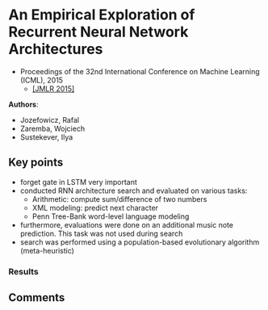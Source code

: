 # An Empirical Exploration of Recurrent Neural Network Architectures
* Proceedings of the 32nd International Conference on Machine Learning (ICML), 2015
    * [[JMLR 2015]](http://proceedings.mlr.press/v37/jozefowicz15.pdf)

**Authors**:
* Jozefowicz, Rafal
* Zaremba, Wojciech
* Sustekever, Ilya

## Key points
* forget gate in LSTM very important
* conducted RNN architecture search and evaluated on various tasks:
    * Arithmetic: compute sum/difference of two numbers
    * XML modeling: predict next character
    * Penn Tree-Bank word-level language modeling
* furthermore, evaluations were done on an additional music note prediction. This task was not used during search
* search was performed using a population-based evolutionary algorithm (meta-heuristic)

### Results

## Comments
